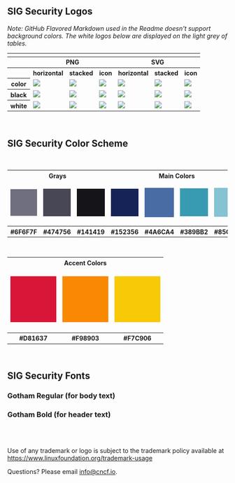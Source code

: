 ## SIG Security Logos

*Note: GitHub Flavored Markdown used in the Readme doesn't support background colors. The white logos below are displayed on the light grey of tables.*

<table>
<tr>
    	<th colspan="7"></th>
</tr>
<tr>
	<th></th>
        <th colspan="3">PNG</th>
        <th colspan="3">SVG</th>
</tr>
<tr>
        <th></th>
        <th>horizontal</th>
        <th>stacked</th>
        <th>icon</th>
        <th>horizontal</th>
        <th>stacked</th>
        <th>icon</th>
</tr>
<tr>
        <th>color</th>
        <td><img src="tag-security/horizontal/color/tag-security-horizontal-color.png" width="200"></td>
        <td><img src="tag-security/stacked/color/tag-security-stacked-color.png" width="95"></td>
        <td><img src="tag-security/icon/color/tag-security-icon-color.png" width="95"></td>
        <td><img src="tag-security/horizontal/color/tag-security-horizontal-color.svg" width="200"></td>
        <td><img src="tag-security/stacked/color/tag-security-stacked-color.svg" width="95"></td>
        <td><img src="tag-security/icon/color/tag-security-icon-color.svg" width="95"></td>
</tr>
<tr>
        <th>black</th>
        <td><img src="tag-security/horizontal/black/tag-security-horizontal-black.png" width="200"></td>
        <td><img src="tag-security/stacked/black/tag-security-stacked-black.png" width="95"></td>
        <td><img src="tag-security/icon/black/tag-security-icon-black.png" width="95"></td>
        <td><img src="tag-security/horizontal/black/tag-security-horizontal-black.svg" width="200"></td>
        <td><img src="tag-security/stacked/black/tag-security-stacked-black.svg" width="95"></td>
        <td><img src="tag-security/icon/black/tag-security-icon-black.svg" width="95"></td>
</tr>
<tr>
        <th>white</th>
        <td><img src="tag-security/horizontal/white/tag-security-horizontal-white.png" width="200"></td>
        <td><img src="tag-security/stacked/white/tag-security-stacked-white.png" width="95"></td>
        <td><img src="tag-security/icon/white/tag-security-icon-white.png" width="95"></td>
        <td><img src="tag-security/horizontal/white/tag-security-horizontal-white.svg" width="200"></td>
        <td><img src="tag-security/stacked/white/tag-security-stacked-white.svg" width="95"></td>
        <td><img src="tag-security/icon/white/tag-security-icon-white.svg" width="95"></td>
</tr>
</table>

<br>


## SIG Security Color Scheme
<br>
<table>
<tr>
	<th colspan="3">Grays</th>
	<th colspan="4">Main Colors</th>
</tr>
<tr>
	<td><br><img src="colors/%236F6F7F.png"><br><br></td>
	<td><img src="colors/%23474756.png"></td>
	<td><img src="colors/%23141419.png"></td>
	<td><img src="colors/%23152356.png"></td>
	<td><img src="colors/%234A6CA4.png"></td>
	<td><img src="colors/%23389BB2.png"></td>
	<td><img src="colors/%2385C2D2.png"></td>
</tr>
<tr>
	<th>#6F6F7F</th>
        <th>#474756</th>
        <th>#141419</th>
        <th>#152356</th>
        <th>#4A6CA4</th>
        <th>#389BB2</th>
	<th>#85C2D2</th>
</tr>
</table>

<br>

<table>
<tr>
	<th colspan="3">Accent Colors</th>
</tr>
<tr>
	<td><br><img src="colors/%23D81637.png"><br><br></td>
	<td><img src="colors/%23F98903.png"></td>
	<td><img src="colors/%23F7C906.png"></td>
</tr>
<tr>
        <th>#D81637</th>
 	<th>#F98903</th>
        <th>#F7C906</th>
</tr>
</table>

<br>


## SIG Security Fonts

### Gotham Regular (for body text)
### Gotham Bold (for header text)

<br>
<br>



Use of any trademark or logo is subject to the trademark policy available at https://www.linuxfoundation.org/trademark-usage


Questions? Please email [info@cncf.io](mailto:info@cncf.io).
